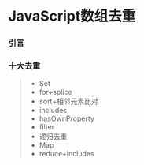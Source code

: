 # JavaScript数组去重

### 引言

### 十大去重

> + Set
> + for+splice
> + sort+相邻元素比对
> + includes
> + hasOwnProperty
> + filter
> + 递归去重
> + Map
> + reduce+includes

